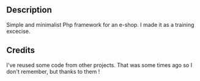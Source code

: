 ## Description
Simple and minimalist Php framework for an e-shop.
I made it as a training excecise.

## Credits
I've reused some code from other projects. 
That was some times ago so I don't remember, but thanks to them !

